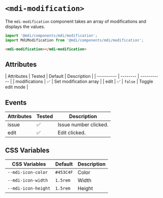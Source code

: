 # `<mdi-modification>`

The `mdi-modification` component takes an array of modifications and displays the values.

```typescript
import '@mdi/components/mdi/modification';
import MdiModification from '@mdi/components/mdi/modification';
```

```html
<mdi-modification></mdi-modification>
```

## Attributes

| Attributes | Tested   | Default | Description |
| ---------- | -------- | ----------- |
| modifications | &#x2705; | Set modification array |
| edit | &#x2705; | `false` | Toggle edit mode |

## Events

| Attributes | Tested   | Description |
| ---------- | -------- | ----------- |
| issue      | &#x2705; | Issue number clicked. |
| edit       | &#x2705; | Edit clicked. |

## CSS Variables

| CSS Variables       | Default   | Description |
| ------------------- | --------- | ----------- |
| `--mdi-icon-color`  | `#453C4F` | Color       |
| `--mdi-icon-width`  | `1.5rem`  | Width       |
| `--mdi-icon-height` | `1.5rem`  | Height      |